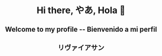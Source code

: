 <h1 align="center">Hi there, やあ, Hola 👋</h1>
<h2 align="center">Welcome to my profile -- Bienvenido a mi perfil</h2>
<h2 align="center">リヴァイアサン</h2>

<!--
**Levyasfc/Levyasfc** is a ✨ _special_ ✨ repository because its `README.md` (this file) appears on your GitHub profile.

Here are some ideas to get you started:

- 🔭 I’m currently working on ...
- 🌱 I’m currently learning ...
- 👯 I’m looking to collaborate on ...
- 🤔 I’m looking for help with ...
- 💬 Ask me about ...
- 📫 How to reach me: ...
- 😄 Pronouns: ...
- ⚡ Fun fact: ...
-->
